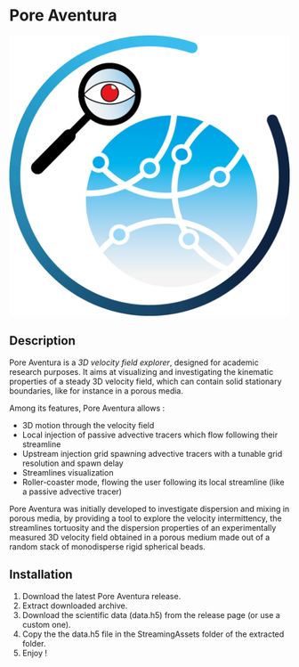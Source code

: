 # Pore Aventura
![Logo](/Assets/Images/logo.png)

## Description
Pore Aventura is a *3D velocity field explorer*, designed for academic research purposes. It aims at visualizing and investigating the kinematic properties of a steady 3D velocity field, which can contain solid stationary boundaries, like for instance in a porous media.

Among its features, Pore Aventura allows :
* 3D motion through the velocity field
* Local injection of passive advective tracers which flow following their streamline
* Upstream injection grid spawning advective tracers with a tunable grid resolution and spawn delay
* Streamlines visualization
* Roller-coaster mode, flowing the user following its local streamline (like a passive advective tracer)


Pore Aventura was initially developed to investigate dispersion and mixing in porous media, by providing a tool to explore the velocity intermittency, the streamlines tortuosity and the dispersion properties of an experimentally measured 3D velocity field obtained in a porous medium made out of a random stack of monodisperse rigid spherical beads.

## Installation
1. Download the latest Pore Aventura release.
2. Extract downloaded archive.
3. Download the scientific data (data.h5) from the release page (or use a custom one).
4. Copy the the data.h5 file in the StreamingAssets folder of the extracted folder.
5. Enjoy !